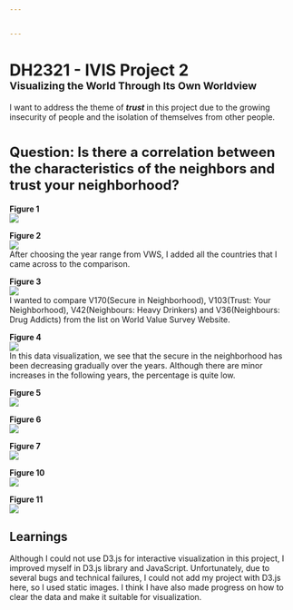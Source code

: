 ```yaml
---


---
```


<h1 id="dh2321---ivis-project-2font-size4brvisualizing-the-world-through-its-own-worldviewfont">DH2321 - IVIS Project 2<font size="4"><br>Visualizing the World Through Its Own Worldview</font></h1>
<p>I want to address the theme of <em><strong>trust</strong></em> in this project due to the growing insecurity of people and the isolation of themselves from other people.</p>
<h1 id="font-size5question-is-there-a-correlation-between-the-characteristics-of-the-neighbors-and-trust-your-neighborhoodfont"><font size="5">Question: Is there a correlation between the characteristics of the neighbors and trust your neighborhood?</font></h1>
<p><strong>Figure 1</strong><br>
<img src="https://i.imgur.com/qEMRT6z.png"></p>
<p><strong>Figure 2</strong><br>
<img src="https://i.imgur.com/pYqvry0.png"><br>
After choosing the year range from VWS, I added all the countries that I came across to the comparison.</p>
<p><strong>Figure 3</strong><br>
<img src="https://i.imgur.com/KmkClCf.png"><br>
I wanted to compare V170(Secure in Neighborhood), V103(Trust: Your Neighborhood), V42(Neighbours: Heavy Drinkers) and V36(Neighbours: Drug Addicts) from the list on World Value Survey Website.</p>
<p><strong>Figure 4</strong><br>
<img src="https://i.imgur.com/IQfPGau.png"><br>
In this data visualization, we see that the secure in the neighborhood has been decreasing gradually over the years. Although there are minor increases in the following years, the percentage is quite low.</p>
<p><strong>Figure 5</strong><br>
<img src="https://i.imgur.com/hL5UpJL.png"></p>
<p><strong>Figure 6</strong><br>
<img src="https://i.imgur.com/rvNh8jS.png"></p>
<p><strong>Figure 7</strong><br>
<img src="https://i.imgur.com/phi9mTh.png"></p>
<p><strong>Figure 10</strong><br>
<img src="https://i.imgur.com/VQvOfX3.png"></p>
<p><strong>Figure 11</strong><br>
<img src="https://i.imgur.com/C4UV8dG.png"></p>
<h2 id="learnings">Learnings</h2>
<p>Although I could not use D3.js for interactive visualization in this project, I improved myself in D3.js library and JavaScript. Unfortunately, due to several bugs and technical failures, I could not add my project with D3.js here, so I used static images. I think I have also made progress on how to clear the data and make it suitable for visualization.</p>

